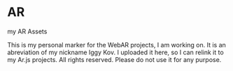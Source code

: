 # AR
my AR Assets

This is my personal marker for the WebAR projects, I am working on.
It is an abreviation of my nickname Iggy Kov.
I uploaded it here, so I can relink it to my Ar.js projects.
All rights reserved. Please do not use it for any purpose.
